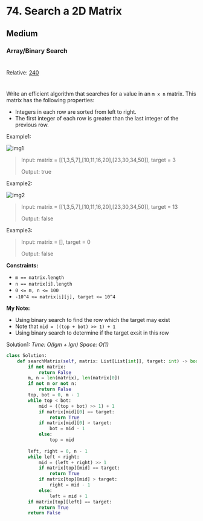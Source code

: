 # 74. Search a 2D Matrix
## Medium
### Array/Binary Search
#
Relative: [240](https://github.com/Yiyang-C/LeetCode/blob/master/0201~0300/0240_Search%20a%202D%20Matrix%20II.md)
#

Write an efficient algorithm that searches for a value in an ```m x n``` matrix. This matrix has the following properties:

* Integers in each row are sorted from left to right.
* The first integer of each row is greater than the last integer of the previous row.

Example1:

![img1](https://assets.leetcode.com/uploads/2020/10/05/mat.jpg)
> Input: matrix = [[1,3,5,7],[10,11,16,20],[23,30,34,50]], target = 3
> 
> Output: true

Example2:

![img2](https://assets.leetcode.com/uploads/2020/10/05/mat2.jpg)
> Input: matrix = [[1,3,5,7],[10,11,16,20],[23,30,34,50]], target = 13  
> 
> Output: false

Example3:
> Input: matrix = [], target = 0
> 
> Output: false

**Constraints:** 
* ```m == matrix.length```
* ```n == matrix[i].length```
* ```0 <= m, n <= 100```
* ```-10^4 <= matrix[i][j], target <= 10^4```

**My Note:**
* Using binary search to find the row which the target may exist
* Note that ```mid = ((top + bot) >> 1) + 1```
* Using binary search to determine if the target exsit in this row

Solution1:
*Time: O(lgm + lgn)*
*Space: O(1)*
```python
class Solution:
    def searchMatrix(self, matrix: List[List[int]], target: int) -> bool:
        if not matrix:
            return False
        m, n = len(matrix), len(matrix[0])
        if not m or not n:
            return False
        top, bot = 0, m - 1
        while top < bot:
            mid = ((top + bot) >> 1) + 1
            if matrix[mid][0] == target:
                return True
            if matrix[mid][0] > target:
                bot = mid - 1
            else:
                top = mid
                
        left, right = 0, n - 1
        while left < right:
            mid = (left + right) >> 1
            if matrix[top][mid] == target:
                return True
            if matrix[top][mid] > target:
                right = mid - 1
            else:
                left = mid + 1
        if matrix[top][left] == target:
            return True
        return False
```
